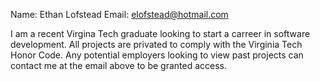 Name: Ethan Lofstead
Email: elofstead@hotmail.com

I am a recent Virgina Tech graduate looking to start a carreer in software development.  All projects are privated to
comply with the Virginia Tech Honor Code.  Any potential employers looking to view past projects can contact me at
the email above to be granted access.

